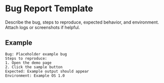 # Bug Report Template

Describe the bug, steps to reproduce, expected behavior, and environment. Attach logs or screenshots if helpful.

## Example

```text
Bug: Placeholder example bug
Steps to reproduce:
1. Open the demo page
2. Click the sample button
Expected: Example output should appear
Environment: Example OS 1.0
```
